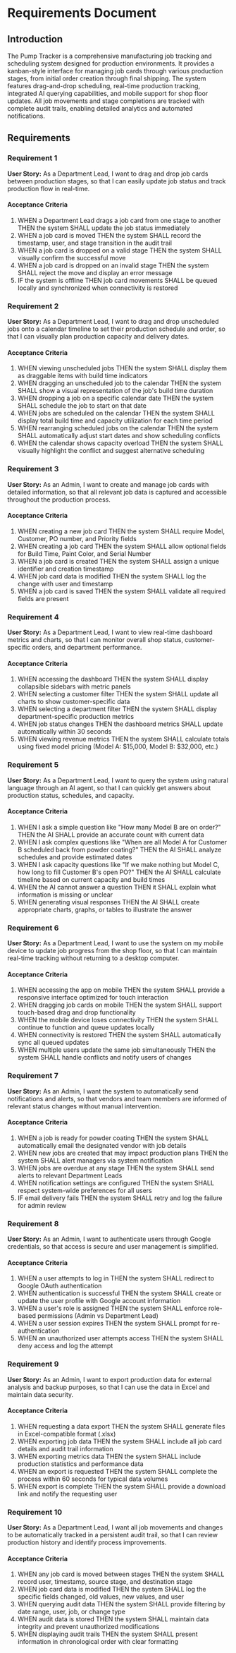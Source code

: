 # Requirements Document

## Introduction

The Pump Tracker is a comprehensive manufacturing job tracking and scheduling system designed for production environments. It provides a kanban-style interface for managing job cards through various production stages, from initial order creation through final shipping. The system features drag-and-drop scheduling, real-time production tracking, integrated AI querying capabilities, and mobile support for shop floor updates. All job movements and stage completions are tracked with complete audit trails, enabling detailed analytics and automated notifications.

## Requirements

### Requirement 1

**User Story:** As a Department Lead, I want to drag and drop job cards between production stages, so that I can easily update job status and track production flow in real-time.

#### Acceptance Criteria

1. WHEN a Department Lead drags a job card from one stage to another THEN the system SHALL update the job status immediately
2. WHEN a job card is moved THEN the system SHALL record the timestamp, user, and stage transition in the audit trail
3. WHEN a job card is dropped on a valid stage THEN the system SHALL visually confirm the successful move
4. WHEN a job card is dropped on an invalid stage THEN the system SHALL reject the move and display an error message
5. IF the system is offline THEN job card movements SHALL be queued locally and synchronized when connectivity is restored

### Requirement 2

**User Story:** As a Department Lead, I want to drag and drop unscheduled jobs onto a calendar timeline to set their production schedule and order, so that I can visually plan production capacity and delivery dates.

#### Acceptance Criteria

1. WHEN viewing unscheduled jobs THEN the system SHALL display them as draggable items with build time indicators
2. WHEN dragging an unscheduled job to the calendar THEN the system SHALL show a visual representation of the job's build time duration
3. WHEN dropping a job on a specific calendar date THEN the system SHALL schedule the job to start on that date
4. WHEN jobs are scheduled on the calendar THEN the system SHALL display total build time and capacity utilization for each time period
5. WHEN rearranging scheduled jobs on the calendar THEN the system SHALL automatically adjust start dates and show scheduling conflicts
6. WHEN the calendar shows capacity overload THEN the system SHALL visually highlight the conflict and suggest alternative scheduling

### Requirement 3

**User Story:** As an Admin, I want to create and manage job cards with detailed information, so that all relevant job data is captured and accessible throughout the production process.

#### Acceptance Criteria

1. WHEN creating a new job card THEN the system SHALL require Model, Customer, PO number, and Priority fields
2. WHEN creating a job card THEN the system SHALL allow optional fields for Build Time, Paint Color, and Serial Number
3. WHEN a job card is created THEN the system SHALL assign a unique identifier and creation timestamp
4. WHEN job card data is modified THEN the system SHALL log the change with user and timestamp
5. WHEN a job card is saved THEN the system SHALL validate all required fields are present

### Requirement 4

**User Story:** As a Department Lead, I want to view real-time dashboard metrics and charts, so that I can monitor overall shop status, customer-specific orders, and department performance.

#### Acceptance Criteria

1. WHEN accessing the dashboard THEN the system SHALL display collapsible sidebars with metric panels
2. WHEN selecting a customer filter THEN the system SHALL update all charts to show customer-specific data
3. WHEN selecting a department filter THEN the system SHALL display department-specific production metrics
4. WHEN job status changes THEN the dashboard metrics SHALL update automatically within 30 seconds
5. WHEN viewing revenue metrics THEN the system SHALL calculate totals using fixed model pricing (Model A: $15,000, Model B: $32,000, etc.)

### Requirement 5

**User Story:** As a Department Lead, I want to query the system using natural language through an AI agent, so that I can quickly get answers about production status, schedules, and capacity.

#### Acceptance Criteria

1. WHEN I ask a simple question like "How many Model B are on order?" THEN the AI SHALL provide an accurate count with current data
2. WHEN I ask complex questions like "When are all Model A for Customer B scheduled back from powder coating?" THEN the AI SHALL analyze schedules and provide estimated dates
3. WHEN I ask capacity questions like "If we make nothing but Model C, how long to fill Customer B's open PO?" THEN the AI SHALL calculate timeline based on current capacity and build times
4. WHEN the AI cannot answer a question THEN it SHALL explain what information is missing or unclear
5. WHEN generating visual responses THEN the AI SHALL create appropriate charts, graphs, or tables to illustrate the answer

### Requirement 6

**User Story:** As a Department Lead, I want to use the system on my mobile device to update job progress from the shop floor, so that I can maintain real-time tracking without returning to a desktop computer.

#### Acceptance Criteria

1. WHEN accessing the app on mobile THEN the system SHALL provide a responsive interface optimized for touch interaction
2. WHEN dragging job cards on mobile THEN the system SHALL support touch-based drag and drop functionality
3. WHEN the mobile device loses connectivity THEN the system SHALL continue to function and queue updates locally
4. WHEN connectivity is restored THEN the system SHALL automatically sync all queued updates
5. WHEN multiple users update the same job simultaneously THEN the system SHALL handle conflicts and notify users of changes

### Requirement 7

**User Story:** As an Admin, I want the system to automatically send notifications and alerts, so that vendors and team members are informed of relevant status changes without manual intervention.

#### Acceptance Criteria

1. WHEN a job is ready for powder coating THEN the system SHALL automatically email the designated vendor with job details
2. WHEN new jobs are created that may impact production plans THEN the system SHALL alert managers via system notification
3. WHEN jobs are overdue at any stage THEN the system SHALL send alerts to relevant Department Leads
4. WHEN notification settings are configured THEN the system SHALL respect system-wide preferences for all users
5. IF email delivery fails THEN the system SHALL retry and log the failure for admin review

### Requirement 8

**User Story:** As an Admin, I want to authenticate users through Google credentials, so that access is secure and user management is simplified.

#### Acceptance Criteria

1. WHEN a user attempts to log in THEN the system SHALL redirect to Google OAuth authentication
2. WHEN authentication is successful THEN the system SHALL create or update the user profile with Google account information
3. WHEN a user's role is assigned THEN the system SHALL enforce role-based permissions (Admin vs Department Lead)
4. WHEN a user session expires THEN the system SHALL prompt for re-authentication
5. WHEN an unauthorized user attempts access THEN the system SHALL deny access and log the attempt

### Requirement 9

**User Story:** As an Admin, I want to export production data for external analysis and backup purposes, so that I can use the data in Excel and maintain data security.

#### Acceptance Criteria

1. WHEN requesting a data export THEN the system SHALL generate files in Excel-compatible format (.xlsx)
2. WHEN exporting job data THEN the system SHALL include all job card details and audit trail information
3. WHEN exporting metrics data THEN the system SHALL include production statistics and performance data
4. WHEN an export is requested THEN the system SHALL complete the process within 60 seconds for typical data volumes
5. WHEN export is complete THEN the system SHALL provide a download link and notify the requesting user

### Requirement 10

**User Story:** As a Department Lead, I want all job movements and changes to be automatically tracked in a persistent audit trail, so that I can review production history and identify process improvements.

#### Acceptance Criteria

1. WHEN any job card is moved between stages THEN the system SHALL record user, timestamp, source stage, and destination stage
2. WHEN job card data is modified THEN the system SHALL log the specific fields changed, old values, new values, and user
3. WHEN querying audit data THEN the system SHALL provide filtering by date range, user, job, or change type
4. WHEN audit data is stored THEN the system SHALL maintain data integrity and prevent unauthorized modifications
5. WHEN displaying audit trails THEN the system SHALL present information in chronological order with clear formatting
